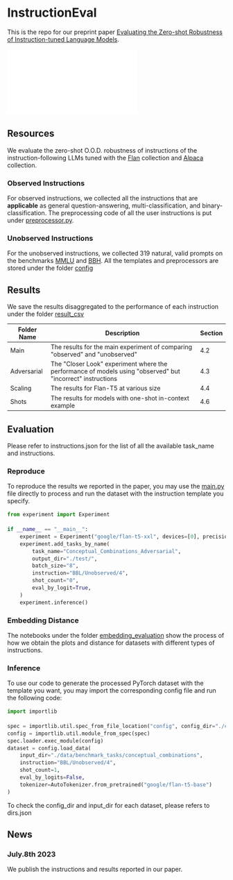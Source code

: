 # InstructionEval

This is the repo for our preprint paper [Evaluating the Zero-shot Robustness of Instruction-tuned Language Models](https://arxiv.org/abs/2306.11270).  

![alt text](fig.pdf "Title")

## Resources

We evaluate the zero-shot O.O.D. robustness of instructions of the instruction-following LLMs tuned with the [Flan](https://github.com/google-research/FLAN) collection and [Alpaca](https://github.com/tatsu-lab/stanford_alpaca) collection. 

### Observed Instructions

For observed instructions, we collected all the instructions that are **applicable** as general question-answering, multi-classification, and binary-classification. The preprocessing code of all the user instructions is put under [preprocessor.py](configs/preprocessor).

### Unobserved Instructions

For the unobserved instructions, we collected 319 natural, valid prompts on the benchmarks [MMLU](https://github.com/hendrycks/test) and [BBH](https://github.com/google/BIG-bench). All the templates and preprocessors are stored under the folder [config](configs)

## Results

We save the results disaggregated to the performance of each instruction under the folder [result_csv](results_csv)

| Folder Name | Description | Section | 
| ----------- | ----------- |----------- |
| Main   | The results for the main experiment of comparing "observed" and "unobserved" | 4.2 |
| Adversarial | The "Closer Look" experiment where the performance of models using "observed" but "incorrect" instructions       | 4.3 |
| Scaling   | The results for Flan-T5 at various size | 4.4 |
| Shots   | The results for models with one-shot in-context example | 4.6 |

## Evaluation

Please refer to instructions.json for the list of all the available task_name and instructions.

### Reproduce
To reproduce the results we reported in the paper, you may use the [main.py](main.py) file directly to process and run the dataset with the instruction template you specify. 

```python
from experiment import Experiment

if __name__ == "__main__":
    experiment = Experiment("google/flan-t5-xxl", devices=[0], precision="bf16")
    experiment.add_tasks_by_name(
        task_name="Conceptual_Combinations_Adversarial",
        output_dir="./test/",
        batch_size="8",
        instruction="BBL/Unobserved/4",
        shot_count="0",
        eval_by_logit=True,
    )
    experiment.inference()
```

### Embedding Distance

The notebooks under the folder [embedding_evaluation](embedding_evaluation) show the process of how we obtain the plots and distance for datasets with different types of instructions.

### Inference

To use our code to generate the processed PyTorch dataset with the template you want, you may import the corresponding config file and run the following code:

```python
import importlib

spec = importlib.util.spec_from_file_location("config", config_dir="./configs/Adv/conceptual_combinations.py")
config = importlib.util.module_from_spec(spec)
spec.loader.exec_module(config)
dataset = config.load_data(
    input_dir="./data/benchmark_tasks/conceptual_combinations",
    instruction="BBL/Unobserved/4",
    shot_count=1,
    eval_by_logits=False,
    tokenizer=AutoTokenizer.from_pretrained("google/flan-t5-base")
)
```

To check the config_dir and input_dir for each dataset, please refers to dirs.json

## News

### July.8th 2023

We publish the instructions and results reported in our paper.

